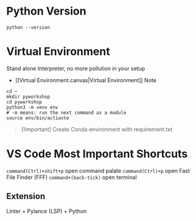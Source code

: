 # Python Version
```
python --version
```
# Virtual Environment
Stand alone Interpreter, no more pollution in your setup
* [[Virtual Environment.canvas|Virtual Environment]] Note
```
cd ~
mkdir pyworkshop
cd pyworkshop
python3 -m venv env
# -m means: run the next command as a module 
source env/bin/actiavte
```
> [!important] Create Conda environment with requirement.txt
# VS Code Most Important Shortcuts
`command(Ctrl)+shift+p` open command palate
`command(Ctrl)+p` open Fast File Finder (FFF) 
`command+(back-tick)` open terminal
## Extension
Linter + Pylance (LSP) + Python